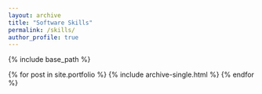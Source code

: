 ```yaml
---
layout: archive
title: "Software Skills"
permalink: /skills/
author_profile: true
---
```


{% include base_path %}


{% for post in site.portfolio %}
  {% include archive-single.html %}
{% endfor %}
